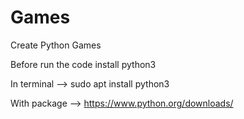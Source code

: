 # Games
Create Python Games

Before run the code install python3

In terminal --> sudo apt install python3

With package --> https://www.python.org/downloads/
